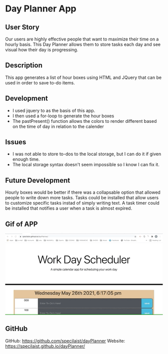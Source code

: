 # Day Planner App

## User Story

Our users are highly effective people that want to maximize their time on a hourly basis. This Day Planner allows them to store tasks each day and see visual how their day is progressing. 

## Description

This app generates a list of hour boxes using HTML and JQuery that can be used in order to save to-do items.

## Development

* I used jquery to as the basis of this app. 
* I then used a for-loop to generate the hour boxes
* The pastPresent() function allows the colors to render different based on the time of day in relation to the calender

## Issues

* I was not able to store to-dos to the local storage, but I can do it if given enough time.
* The local storage syntax doesn't seem impossible so I know I can fix it. 

## Future Development

Hourly boxes would be better if there was a collapsable option that allowed people to write down more tasks. Tasks could be installed that allow users to customize specific tasks instad of simply writing text. A task timer could be installed that notifies a user when a task is almost expired. 

## Gif of APP

![Gif of App](assets/dayPlanner.gif)

## GitHub

GitHub: https://github.com/specilaist/dayPlanner
Website: https://specilaist.github.io/dayPlanner/